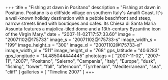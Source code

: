 +++
title = "Fishing at dawn in Positano"
description = "Fishing at dawn in Positano. Positano is a cliffside village on southern Italy's Amalfi Coast. It's a well-known holiday destination with a pebble beachfront and steep, narrow streets lined with boutiques and cafes. Its Chiesa di Santa Maria Assunta features a majolica-tiled dome and a 13th-century Byzantine icon of the Virgin Mary."
date = "2007-11-02T17:57:33.60"
image = "20071102@175733"
image_s = "20071102@175733-s"
image_width_s = "199"
image_height_s = "300"
image_xl = "20071102@175733-xl"
image_width_xl = "511"
image_height_xl = "768"
gps_latitude = "40.6283"
gps_longitude = "14.485044444445"
phototags = [ "2007-11-02", "2007-11", "2007", "Positano", "Salerno", "Campania", "Italy", "Europe", "dusk", "fishing", "tower", "fall", "afternoon", "Tyrrhenian", "Mediterranean", "sea", "cliff" ]
galleries = [ "Timeline 2007" ]
+++
